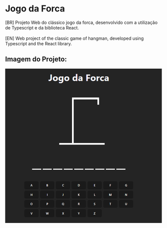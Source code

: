 # Jogo da Forca
[BR] Projeto Web do clássico jogo da forca, desenvolvido com a utilização de Typescript e da biblioteca React. <br><br>
[EN] Web project of the classic game of hangman, developed using Typescript and the React library.

## Imagem do Projeto:
<img src="./src/assets/tela.PNG">
